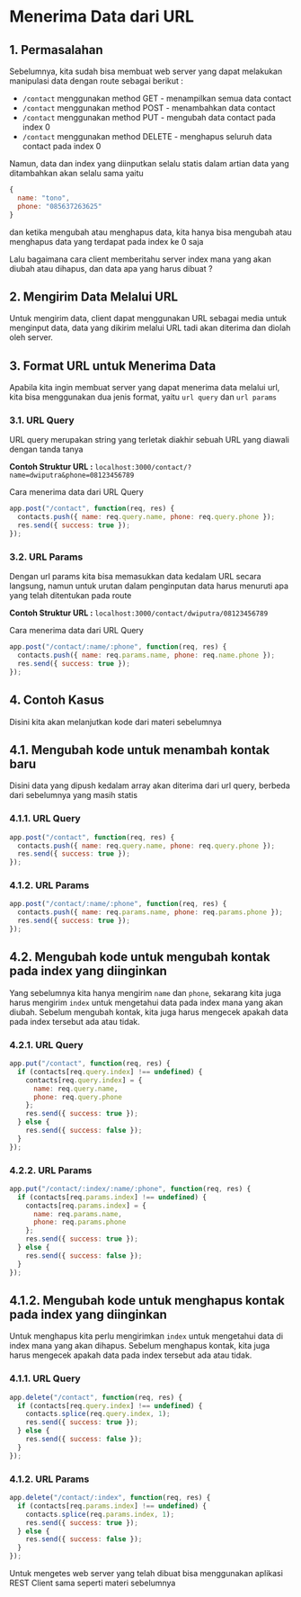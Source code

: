 # Menerima Data dari URL

## 1. Permasalahan

Sebelumnya, kita sudah bisa membuat web server yang dapat melakukan manipulasi data dengan route sebagai berikut :

- `/contact` menggunakan method GET - menampilkan semua data contact
- `/contact` menggunakan method POST - menambahkan data contact
- `/contact` menggunakan method PUT - mengubah data contact pada index 0
- `/contact` menggunakan method DELETE - menghapus seluruh data contact
  pada index 0

Namun, data dan index yang diinputkan selalu statis dalam artian data yang ditambahkan akan selalu sama yaitu

```javascript
{
  name: "tono",
  phone: "085637263625"
}
```

dan ketika mengubah atau menghapus data, kita hanya bisa mengubah atau menghapus data yang terdapat pada index ke 0 saja

Lalu bagaimana cara client memberitahu server index mana yang akan diubah atau dihapus, dan data apa yang harus dibuat ?

## 2. Mengirim Data Melalui URL

Untuk mengirim data, client dapat menggunakan URL sebagai media untuk menginput data, data yang dikirim melalui URL tadi akan diterima dan diolah oleh server.

## 3. Format URL untuk Menerima Data

Apabila kita ingin membuat server yang dapat menerima data melalui url, kita bisa menggunakan dua jenis format, yaitu `url query` dan `url params`

### 3.1. URL Query

URL query merupakan string yang terletak diakhir sebuah URL yang diawali dengan tanda tanya

**Contoh Struktur URL :**
`localhost:3000/contact/?name=dwiputra&phone=08123456789`

Cara menerima data dari URL Query

```javascript
app.post("/contact", function(req, res) {
  contacts.push({ name: req.query.name, phone: req.query.phone });
  res.send({ success: true });
});
```

### 3.2. URL Params

Dengan url params kita bisa memasukkan data kedalam URL secara langsung, namun untuk urutan dalam penginputan data harus menuruti apa yang telah ditentukan pada route

**Contoh Struktur URL :**
`localhost:3000/contact/dwiputra/08123456789`

Cara menerima data dari URL Query

```javascript
app.post("/contact/:name/:phone", function(req, res) {
  contacts.push({ name: req.params.name, phone: req.name.phone });
  res.send({ success: true });
});
```

## 4. Contoh Kasus

Disini kita akan melanjutkan kode dari materi sebelumnya

## 4.1. Mengubah kode untuk menambah kontak baru

Disini data yang dipush kedalam array akan diterima dari url query, berbeda dari sebelumnya yang masih statis

### 4.1.1. URL Query

```javascript
app.post("/contact", function(req, res) {
  contacts.push({ name: req.query.name, phone: req.query.phone });
  res.send({ success: true });
});
```

### 4.1.2. URL Params

```javascript
app.post("/contact/:name/:phone", function(req, res) {
  contacts.push({ name: req.params.name, phone: req.params.phone });
  res.send({ success: true });
});
```

## 4.2. Mengubah kode untuk mengubah kontak pada index yang diinginkan

Yang sebelumnya kita hanya mengirim `name` dan `phone`, sekarang kita juga harus mengirim `index` untuk mengetahui data pada index mana yang akan diubah.
Sebelum mengubah kontak, kita juga harus mengecek apakah data pada index tersebut ada atau tidak.

### 4.2.1. URL Query

```javascript
app.put("/contact", function(req, res) {
  if (contacts[req.query.index] !== undefined) {
    contacts[req.query.index] = {
      name: req.query.name,
      phone: req.query.phone
    };
    res.send({ success: true });
  } else {
    res.send({ success: false });
  }
});
```

### 4.2.2. URL Params

```javascript
app.put("/contact/:index/:name/:phone", function(req, res) {
  if (contacts[req.params.index] !== undefined) {
    contacts[req.params.index] = {
      name: req.params.name,
      phone: req.params.phone
    };
    res.send({ success: true });
  } else {
    res.send({ success: false });
  }
});
```

## 4.1.2. Mengubah kode untuk menghapus kontak pada index yang diinginkan

Untuk menghapus kita perlu mengirimkan `index` untuk mengetahui data di index mana yang akan dihapus. Sebelum menghapus kontak, kita juga harus mengecek apakah data pada index tersebut ada atau tidak.

### 4.1.1. URL Query

```javascript
app.delete("/contact", function(req, res) {
  if (contacts[req.query.index] !== undefined) {
    contacts.splice(req.query.index, 1);
    res.send({ success: true });
  } else {
    res.send({ success: false });
  }
});
```

### 4.1.2. URL Params

```javascript
app.delete("/contact/:index", function(req, res) {
  if (contacts[req.params.index] !== undefined) {
    contacts.splice(req.params.index, 1);
    res.send({ success: true });
  } else {
    res.send({ success: false });
  }
});
```

Untuk mengetes web server yang telah dibuat bisa menggunakan aplikasi REST Client sama seperti materi sebelumnya
